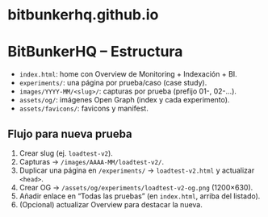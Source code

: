 # bitbunkerhq.github.io

# BitBunkerHQ – Estructura

- `index.html`: home con Overview de Monitoring + Indexación + BI.
- `experiments/`: una página por prueba/caso (case study).
- `images/YYYY-MM/<slug>/`: capturas por prueba (prefijo 01-, 02-…).
- `assets/og/`: imágenes Open Graph (index y cada experimento).
- `assets/favicons/`: favicons y manifest.

## Flujo para nueva prueba
1. Crear slug (ej. `loadtest-v2`).
2. Capturas → `/images/AAAA-MM/loadtest-v2/`.
3. Duplicar una página en `/experiments/` → `loadtest-v2.html` y actualizar `<head>`.
4. Crear OG → `/assets/og/experiments/loadtest-v2-og.png` (1200×630).
5. Añadir enlace en “Todas las pruebas” (en `index.html`, arriba del listado).
6. (Opcional) actualizar Overview para destacar la nueva.

